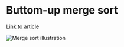 # Buttom-up merge sort

[Link to article](http://www.growingwiththeweb.com/2012/11/algorithm-merge-sort.html)

![Merge sort illustration](http://1.bp.blogspot.com/-B_eW_lh2OP8/UJerBEhdCFI/AAAAAAAAJPk/l08v-x0_d-k/s1600/Merge+sort.png)